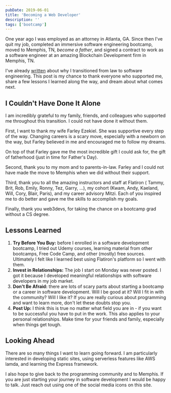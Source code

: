 ```yaml
---
pubDate: 2019-06-01
title: 'Becoming a Web Developer'
description: ''
tags: ['bootcamp']
---
```


One year ago I was employed as an attorney in Atlanta, GA. Since then I've quit my job, completed an immersive software engineering bootcamp, moved to Memphis, TN, _become a father_, and signed a contract to work as a software engineer at an amazing Blockchain Development firm in Memphis, TN.

I've already [written](https://www.edezekiel.com/about) about why I transitioned from law to software engineering. This post is my chance to thank everyone who supported me, share a few lessons I learned along the way, and dream about what comes next.

## I Couldn't Have Done It Alone

I am incredibly grateful to my family, friends, and colleagues who supported me throughout this transition. I could not have done it without them.

First, I want to thank my wife Farley Ezekiel. She was supportive every step of the way. Changing careers is a scary move, especially with a newborn on the way, but Farley believed in me and encouraged me to follow my dreams.

On top of that Farley gave me the most incredible gift I could ask for, the gift of fatherhood (just in time for Father's Day).

Second, thank you to my mom and to parents-in-law. Farley and I could not have made the move to Memphis when we did without their support.

Third, thank you to all the amazing instructors and staff at Flatiron ( Tammy, Brit, Rob, Emily, Ronny, Tez, Garry, ...), my cohort (Kwam, Andy, Kaeland, Will, Cory, Blair, Paris), and my career advisory Mitzi. Each of you inspired me to do better and gave me the skills to accomplish my goals.

Finally, thank you web3devs, for taking the chance on a bootcamp grad without a CS degree.

## Lessons Learned

1. **Try Before You Buy:** before I enrolled in a software development bootcamp, I tried out Udemy courses, learning material from other bootcamps, Free Code Camp, and other (mostly) free sources. Ultimately I felt like I learned best using Flatiron's platform so I went with them.
1. **Invest in Relationships:** The job I start on Monday was never posted. I got it because I developed meaningful relationships with software developers in my job market.
1. **Don't Be Afraid:** there are lots of scary parts about starting a bootcamp or a career in software development. Will I be good at it? Will I fit in with the community? Will I like it? If you are really curious about programming and want to learn more, don't let these doubts stop you.
1. **Post Up:** I think this is true no matter what field you are in - if you want to be successful you have to put in the work. This also applies to your personal relationships. Make time for your friends and family, especially when things get tough.

## Looking Ahead

There are so many things I want to learn going forward. I am particularly interested in developing static sites, using serverless features like AWS lamda, and learning the Express framework.

I also hope to give back to the programming community and to Memphis. If you are just starting your journey in software development I would be happy to talk. Just reach out using one of the social media icons on this site.
